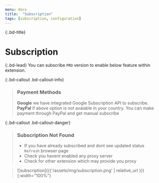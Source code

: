 ```yaml
---
menu: docs
title:  "Subscription"
tags: [subscription, configuration]
---
```


{:.bd-title}
# Subscription

{:.bd-lead}
You can subscribe `PRO` version to enable below feature within extension.

{:.bd-callout .bd-callout-info}
> ### Payment Methods
> __Google__ we have integrated Google Subscription API to subscribe.<br/>
> __PayPal__ if above option is not avaiable in your country. You can make payment through PayPal and get manual subscribe

{:.bd-callout .bd-callout-danger}
> ### Subscription Not Found
> - If you have already subscribed and dont see updated status `Refresh` browser page
> - Check you havent enabled any proxy server
> - Check for other extension which may provide you proxy

> ![subscription]({{'/assets/img/subscription.png' | relative_url }}){:width="100%"}